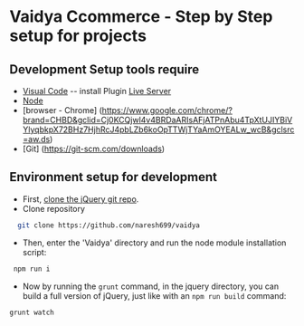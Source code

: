 Vaidya Ccommerce - Step by Step setup for projects
==================================================

Development Setup tools require
--------------------------------
- [Visual Code](https://code.visualstudio.com/download)
 -- install Plugin [Live Server](https://marketplace.visualstudio.com/items?itemName=ritwickdey.LiveServer)
- [Node](https://nodejs.org/en/)
- [browser - Chrome] (https://www.google.com/chrome/?brand=CHBD&gclid=Cj0KCQjwl4v4BRDaARIsAFjATPnAbu4TpXtUJIYBiVYlyqbkpX72BHz7HjhRcJ4pbLZb6koOpTTWjTYaAmOYEALw_wcB&gclsrc=aw.ds)
- [Git] (https://git-scm.com/downloads)


Environment setup for development
---------------------------------
- First, [clone the jQuery git repo](https://github.com/naresh699/vaidya).
- Clone repository
```bash
  git clone https://github.com/naresh699/vaidya
```

- Then, enter the 'Vaidya' directory and run the node module installation script:
```bash
 npm run i
```

- Now by running the `grunt` command, in the jquery directory, you can build a full version of jQuery, just like with an `npm run build` command:
```
grunt watch
```